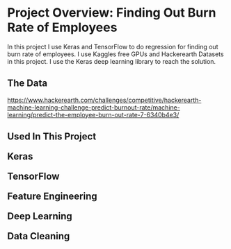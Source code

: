 <h1>Project Overview: Finding Out Burn Rate of Employees</h1>

In this project I use Keras and TensorFlow to do regression for finding out burn rate of employees. I use Kaggles free GPUs and Hackerearth Datasets in this project. I use the Keras deep learning library to reach the solution.

<h2>The Data</h2>

https://www.hackerearth.com/challenges/competitive/hackerearth-machine-learning-challenge-predict-burnout-rate/machine-learning/predict-the-employee-burn-out-rate-7-6340b4e3/



<h2>Used In This Project<h/2>

   Keras

   TensorFlow

   Feature Engineering

   Deep Learning 
    
   Data Cleaning
